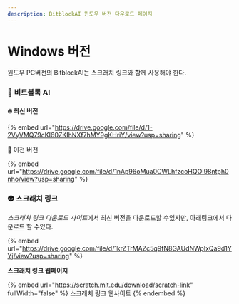 ```yaml
---
description: BitblockAI 윈도우 버전 다운로드 페이지
---
```


# Windows 버전

윈도우 PC버전의 BitblockAI는 스크래치 링크와 함께 사용해야 한다.

### 👦 **비트블록 AI**

#### &#x20;         🔥 최신 버전

{% embed url="https://drive.google.com/file/d/1-2VyVMQ79cKI60ZKIhNXf7hMY9gKHriY/view?usp=sharing" %}

🌾 이전 버전&#x20;

{% embed url="https://drive.google.com/file/d/1nAp96oMua0CWLhfzcoHQOI98ntph0nho/view?usp=sharing" %}

### 👽 **스크래치 링크**

_스크래치 링크 다운로드 사이&#xD2B8;_&#xC5D0;서 최신  버전을 다운로드할 수있지만,  아래링크에서 다운로드 할 수있다.

{% embed url="https://drive.google.com/file/d/1krZTrMAZc5q9fN8GAUdNWpIxQa9d1YYj/view?usp=sharing" %}

**스크래치 링크 웹페이지**

{% embed url="https://scratch.mit.edu/download/scratch-link" fullWidth="false" %}
스크래치 링크 웹사이트
{% endembed %}

